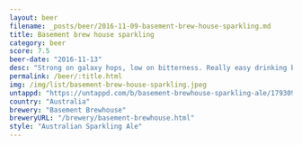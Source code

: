 ```yaml
---
layout: beer
filename: _posts/beer/2016-11-09-basement-brew-house-sparkling.md
title: Basement brew house sparkling
category: beer
score: 7.5
beer-date: "2016-11-13"
desc: "Strong on galaxy hops, low on bitterness. Really easy drinking but in no way plain"
permalink: /beer/:title.html
img: /img/list/basement-brew-house-sparkling.jpeg
untappd: "https://untappd.com/b/basement-brewhouse-sparkling-ale/1793098"
country: "Australia"
brewery: "Basement Brewhouse"
breweryURL: "/brewery/basement-brewhouse.html"
style: "Australian Sparkling Ale"
---
```

